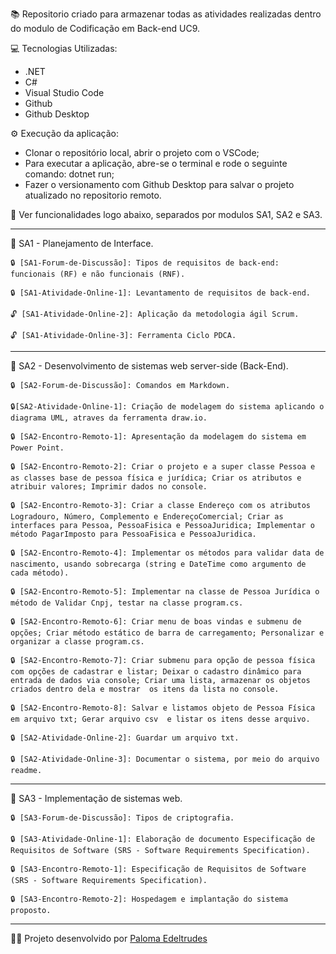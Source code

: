 📚 Repositorio criado para armazenar todas as atividades realizadas dentro do modulo de Codificação em Back-end UC9.

💻 Tecnologias Utilizadas:	
- .NET
- C#
- Visual Studio Code
- Github
- Github Desktop

⚙️ Execução da aplicação:
- Clonar o repositório local, abrir o projeto com o VSCode;
- Para executar a aplicação, abre-se o terminal e rode o seguinte comando: dotnet run;
- Fazer o versionamento com Github Desktop para salvar o projeto atualizado no repositorio remoto.

📁 Ver funcionalidades logo abaixo, separados por modulos SA1, SA2 e SA3.


______________________________________________________________________________________________________________________


📁 SA1 - Planejamento de Interface.

	🔒 [SA1-Forum-de-Discussão]: Tipos de requisitos de back-end: funcionais (RF) e não funcionais (RNF).

	🔒 [SA1-Atividade-Online-1]: Levantamento de requisitos de back-end.

 	🔓 [SA1-Atividade-Online-2]: Aplicação da metodologia ágil Scrum.

	🔓 [SA1-Atividade-Online-3]: Ferramenta Ciclo PDCA.

______________________________________________________________________________________________________________________

📁 SA2 - Desenvolvimento de sistemas web server-side (Back-End).

	🔒 [SA2-Forum-de-Discussão]: Comandos em Markdown.

 	🔒[SA2-Atividade-Online-1]: Criação de modelagem do sistema aplicando o diagrama UML, atraves da ferramenta draw.io.

	🔒 [SA2-Encontro-Remoto-1]: Apresentação da modelagem do sistema em Power Point.

 	🔒 [SA2-Encontro-Remoto-2]: Criar o projeto e a super classe Pessoa e as classes base de pessoa física e jurídica; Criar os atributos e atribuir valores; Imprimir dados no console. 

 	🔒 [SA2-Encontro-Remoto-3]: Criar a classe Endereço com os atributos Logradouro, Número, Complemento e EndereçoComercial; Criar as interfaces para Pessoa, PessoaFisica e PessoaJuridica; Implementar o método PagarImposto para PessoaFisica e PessoaJuridica.

 	🔒 [SA2-Encontro-Remoto-4]: Implementar os métodos para validar data de nascimento, usando sobrecarga (string e DateTime como argumento de cada método).

 	🔒 [SA2-Encontro-Remoto-5]: Implementar na classe de Pessoa Jurídica o método de Validar Cnpj, testar na classe program.cs.

	🔒 [SA2-Encontro-Remoto-6]: Criar menu de boas vindas e submenu de opções; Criar método estático de barra de carregamento; Personalizar e organizar a classe program.cs.

 	🔒 [SA2-Encontro-Remoto-7]: Criar submenu para opção de pessoa física com opções de cadastrar e listar; Deixar o cadastro dinâmico para entrada de dados via console; Criar uma lista, armazenar os objetos criados dentro dela e mostrar  os itens da lista no console.

 	🔒 [SA2-Encontro-Remoto-8]: Salvar e listamos objeto de Pessoa Física em arquivo txt; Gerar arquivo csv  e listar os itens desse arquivo. 

 	🔒 [SA2-Atividade-Online-2]: Guardar um arquivo txt.

 	🔒 [SA2-Atividade-Online-3]: Documentar o sistema, por meio do arquivo readme.

______________________________________________________________________________________________________________________

📁 SA3 - Implementação de sistemas web.

 	🔒 [SA3-Forum-de-Discussão]: Tipos de criptografia.

 	🔒 [SA3-Atividade-Online-1]: Elaboração de documento Especificação de Requisitos de Software (SRS - Software Requirements Specification).

 	🔒 [SA3-Encontro-Remoto-1]: Especificação de Requisitos de Software (SRS - Software Requirements Specification).

 	🔒 [SA3-Encontro-Remoto-2]: Hospedagem e implantação do sistema proposto.

______________________________________________________________________________________________________________________

👩‍💻 Projeto desenvolvido por [Paloma Edeltrudes](https://github.com/palomaedeltrudes)
